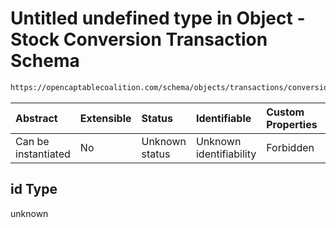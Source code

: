 # Untitled undefined type in Object - Stock Conversion Transaction Schema

```txt
https://opencaptablecoalition.com/schema/objects/transactions/conversion/stock_conversion#/properties/id
```



| Abstract            | Extensible | Status         | Identifiable            | Custom Properties | Additional Properties | Access Restrictions | Defined In                                                                                                                      |
| :------------------ | :--------- | :------------- | :---------------------- | :---------------- | :-------------------- | :------------------ | :------------------------------------------------------------------------------------------------------------------------------ |
| Can be instantiated | No         | Unknown status | Unknown identifiability | Forbidden         | Allowed               | none                | [StockConversion.schema.json*](../../schema/objects/transactions/conversion/StockConversion.schema.json "open original schema") |

## id Type

unknown
